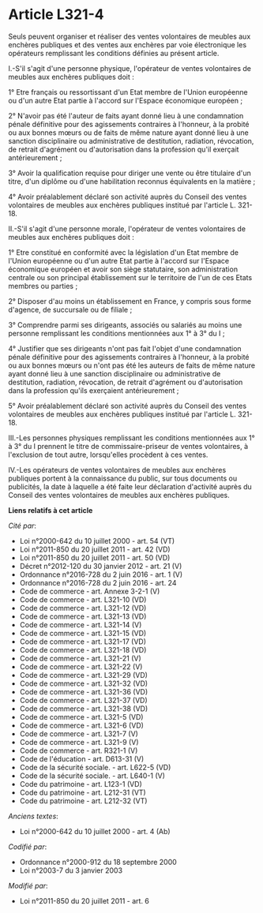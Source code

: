 # Article L321-4

Seuls peuvent organiser et réaliser des ventes volontaires de meubles aux enchères publiques et des ventes aux enchères par
voie électronique les opérateurs remplissant les conditions définies au présent article. 

I.-S'il s'agit d'une personne physique, l'opérateur de ventes volontaires de meubles aux enchères publiques doit : 

1° Etre français ou ressortissant d'un Etat membre de l'Union européenne ou d'un autre Etat partie à l'accord sur l'Espace
économique européen ; 

2° N'avoir pas été l'auteur de faits ayant donné lieu à une condamnation pénale définitive pour des agissements contraires à
l'honneur, à la probité ou aux bonnes mœurs ou de faits de même nature ayant donné lieu à une sanction disciplinaire ou
administrative de destitution, radiation, révocation, de retrait d'agrément ou d'autorisation dans la profession qu'il
exerçait antérieurement ; 

3° Avoir la qualification requise pour diriger une vente ou être titulaire d'un titre, d'un diplôme ou d'une habilitation
reconnus équivalents en la matière ; 

4° Avoir préalablement déclaré son activité auprès du Conseil des ventes volontaires de meubles aux enchères publiques
institué par l'article L. 321-18. 

II.-S'il s'agit d'une personne morale, l'opérateur de ventes volontaires de meubles aux enchères publiques doit : 

1° Etre constitué en conformité avec la législation d'un Etat membre de l'Union européenne ou d'un autre Etat partie à
l'accord sur l'Espace économique européen et avoir son siège statutaire, son administration centrale ou son principal
établissement sur le territoire de l'un de ces Etats membres ou parties ; 

2° Disposer d'au moins un établissement en France, y compris sous forme d'agence, de succursale ou de filiale ; 

3° Comprendre parmi ses dirigeants, associés ou salariés au moins une personne remplissant les conditions mentionnées aux 1°
à 3° du I ; 

4° Justifier que ses dirigeants n'ont pas fait l'objet d'une condamnation pénale définitive pour des agissements contraires à
l'honneur, à la probité ou aux bonnes mœurs ou n'ont pas été les auteurs de faits de même nature ayant donné lieu à une
sanction disciplinaire ou administrative de destitution, radiation, révocation, de retrait d'agrément ou d'autorisation dans
la profession qu'ils exerçaient antérieurement ; 

5° Avoir préalablement déclaré son activité auprès du Conseil des ventes volontaires de meubles aux enchères publiques
institué par l'article L. 321-18. 

III.-Les personnes physiques remplissant les conditions mentionnées aux 1° à 3° du I prennent le titre de commissaire-priseur
de ventes volontaires, à l'exclusion de tout autre, lorsqu'elles procèdent à ces ventes. 

IV.-Les opérateurs de ventes volontaires de meubles aux enchères publiques portent à la connaissance du public, sur tous
documents ou publicités, la date à laquelle a été faite leur déclaration d'activité auprès du Conseil des ventes volontaires
de meubles aux enchères publiques.

**Liens relatifs à cet article**

_Cité par_:

  - Loi n°2000-642 du 10 juillet 2000 - art. 54 (VT)
  - Loi n°2011-850 du 20 juillet 2011 - art. 42 (VD)
  - Loi n°2011-850 du 20 juillet 2011 - art. 50 (VD)
  - Décret n°2012-120 du 30 janvier 2012 - art. 21 (V)
  - Ordonnance n°2016-728 du 2 juin 2016 - art. 1 (V)
  - Ordonnance n°2016-728 du 2 juin 2016 - art. 24
  - Code de commerce - art. Annexe 3-2-1 (V)
  - Code de commerce - art. L321-10 (VD)
  - Code de commerce - art. L321-12 (VD)
  - Code de commerce - art. L321-13 (VD)
  - Code de commerce - art. L321-14 (V)
  - Code de commerce - art. L321-15 (VD)
  - Code de commerce - art. L321-17 (VD)
  - Code de commerce - art. L321-18 (VD)
  - Code de commerce - art. L321-21 (V)
  - Code de commerce - art. L321-22 (V)
  - Code de commerce - art. L321-29 (VD)
  - Code de commerce - art. L321-32 (VD)
  - Code de commerce - art. L321-36 (VD)
  - Code de commerce - art. L321-37 (VD)
  - Code de commerce - art. L321-38 (VD)
  - Code de commerce - art. L321-5 (VD)
  - Code de commerce - art. L321-6 (VD)
  - Code de commerce - art. L321-7 (V)
  - Code de commerce - art. L321-9 (V)
  - Code de commerce - art. R321-1 (V)
  - Code de l'éducation - art. D613-31 (V)
  - Code de la sécurité sociale. - art. L622-5 (VD)
  - Code de la sécurité sociale. - art. L640-1 (V)
  - Code du patrimoine - art. L123-1 (VD)
  - Code du patrimoine - art. L212-31 (VT)
  - Code du patrimoine - art. L212-32 (VT)

_Anciens textes_:

  - Loi n°2000-642 du 10 juillet 2000 - art. 4 (Ab)

_Codifié par_:

  - Ordonnance n°2000-912 du 18 septembre 2000
  - Loi n°2003-7 du 3 janvier 2003

_Modifié par_:

  - Loi n°2011-850 du 20 juillet 2011 - art. 6

